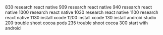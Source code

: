 830 research react native
909 research react native
940 research react native
1000 research react native
1030 research react native
1100 research react native
1130 install xcode
1200 install xcode
130 install android studio
200 trouble shoot cocoa pods
235 trouble shoot cocoa
300 start with android
